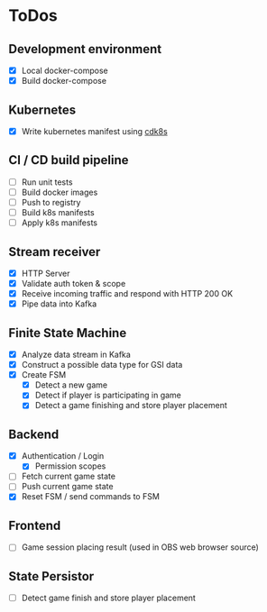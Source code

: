 # ToDos

## Development environment

- [x] Local docker-compose
- [x] Build docker-compose

## Kubernetes

- [x] Write kubernetes manifest using [cdk8s](https://cdk8s.io/)

## CI / CD build pipeline

- [ ] Run unit tests
- [ ] Build docker images
- [ ] Push to registry
- [ ] Build k8s manifests
- [ ] Apply k8s manifests

## Stream receiver

- [x] HTTP Server
- [x] Validate auth token & scope
- [x] Receive incoming traffic and respond with HTTP 200 OK
- [x] Pipe data into Kafka

## Finite State Machine

- [x] Analyze data stream in Kafka
- [x] Construct a possible data type for GSI data
- [x] Create FSM
  - [x] Detect a new game
  - [x] Detect if player is participating in game
  - [x] Detect a game finishing and store player placement

## Backend

- [x] Authentication / Login
  - [x] Permission scopes
- [ ] Fetch current game state
- [ ] Push current game state
- [x] Reset FSM / send commands to FSM

## Frontend

- [ ] Game session placing result (used in OBS web browser source)

## State Persistor

- [ ] Detect game finish and store player placement

